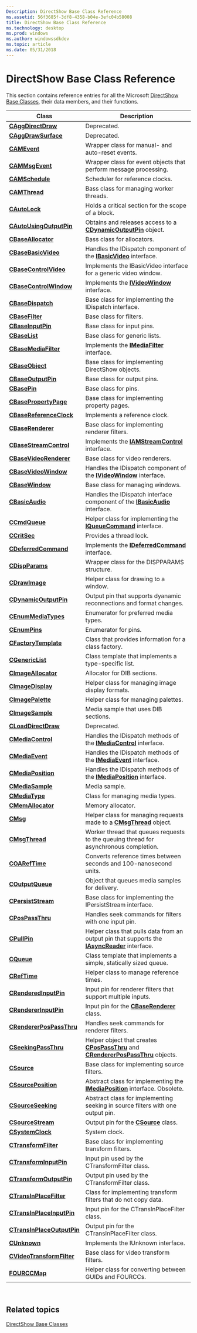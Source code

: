 ```yaml
---
Description: DirectShow Base Class Reference
ms.assetid: 56f3685f-3df8-4358-b04e-3efc04b58008
title: DirectShow Base Class Reference
ms.technology: desktop
ms.prod: windows
ms.author: windowssdkdev
ms.topic: article
ms.date: 05/31/2018
---
```


# DirectShow Base Class Reference

This section contains reference entries for all the Microsoft [DirectShow Base Classes](directshow-base-classes.md), their data members, and their functions.



| Class                                                                  | Description                                                                                                                       |
|------------------------------------------------------------------------|-----------------------------------------------------------------------------------------------------------------------------------|
| [**CAggDirectDraw**](caggdirectdraw.md)                               | Deprecated.                                                                                                                       |
| [**CAggDrawSurface**](caggdrawsurface.md)                             | Deprecated.                                                                                                                       |
| [**CAMEvent**](camevent.md)                                           | Wrapper class for manual- and auto-reset events.                                                                                  |
| [**CAMMsgEvent**](cammsgevent.md)                                     | Wrapper class for event objects that perform message processing.                                                                  |
| [**CAMSchedule**](camschedule.md)                                     | Scheduler for reference clocks.                                                                                                   |
| [**CAMThread**](camthread.md)                                         | Bass class for managing worker threads.                                                                                           |
| [**CAutoLock**](cautolock.md)                                         | Holds a critical section for the scope of a block.                                                                                |
| [**CAutoUsingOutputPin**](cautousingoutputpin-cautousingoutputpin.md) | Obtains and releases access to a [**CDynamicOutputPin**](cdynamicoutputpin.md) object.                                           |
| [**CBaseAllocator**](cbaseallocator.md)                               | Bass class for allocators.                                                                                                        |
| [**CBaseBasicVideo**](cbasebasicvideo.md)                             | Handles the IDispatch component of the [**IBasicVideo**](/windows/desktop/api/Control/nn-control-ibasicvideo) interface.                                              |
| [**CBaseControlVideo**](cbasecontrolvideo.md)                         | Implements the IBasicVideo interface for a generic video window.                                                                  |
| [**CBaseControlWindow**](cbasecontrolwindow.md)                       | Implements the [**IVideoWindow**](/windows/desktop/api/Control/nn-control-ivideowindow) interface.                                                                    |
| [**CBaseDispatch**](cbasedispatch.md)                                 | Base class for implementing the IDispatch interface.                                                                              |
| [**CBaseFilter**](cbasefilter.md)                                     | Base class for filters.                                                                                                           |
| [**CBaseInputPin**](cbaseinputpin.md)                                 | Base class for input pins.                                                                                                        |
| [**CBaseList**](cbaselist.md)                                         | Base class for generic lists.                                                                                                     |
| [**CBaseMediaFilter**](cbasemediafilter.md)                           | Implements the [**IMediaFilter**](/windows/desktop/api/Strmif/nn-strmif-imediafilter) interface.                                                                    |
| [**CBaseObject**](cbaseobject.md)                                     | Base class for implementing DirectShow objects.                                                                                   |
| [**CBaseOutputPin**](cbaseoutputpin.md)                               | Base class for output pins.                                                                                                       |
| [**CBasePin**](cbasepin.md)                                           | Base class for pins.                                                                                                              |
| [**CBasePropertyPage**](cbasepropertypage.md)                         | Base class for implementing property pages.                                                                                       |
| [**CBaseReferenceClock**](cbasereferenceclock.md)                     | Implements a reference clock.                                                                                                     |
| [**CBaseRenderer**](cbaserenderer.md)                                 | Base class for implementing renderer filters.                                                                                     |
| [**CBaseStreamControl**](cbasestreamcontrol.md)                       | Implements the [**IAMStreamControl**](/windows/desktop/api/Strmif/nn-strmif-iamstreamcontrol) interface.                                                            |
| [**CBaseVideoRenderer**](cbasevideorenderer.md)                       | Base class for video renderers.                                                                                                   |
| [**CBaseVideoWindow**](cbasevideowindow.md)                           | Handles the IDispatch component of the [**IVideoWindow**](/windows/desktop/api/Control/nn-control-ivideowindow) interface.                                            |
| [**CBaseWindow**](cbasewindow.md)                                     | Base class for managing windows.                                                                                                  |
| [**CBasicAudio**](cbasicaudio.md)                                     | Handles the IDispatch interface component of the [**IBasicAudio**](/windows/desktop/api/Control/nn-control-ibasicaudio) interface.                                    |
| [**CCmdQueue**](ccmdqueue.md)                                         | Helper class for implementing the [**IQueueCommand**](/windows/desktop/api/Control/nn-control-iqueuecommand) interface.                                               |
| [**CCritSec**](ccritsec.md)                                           | Provides a thread lock.                                                                                                           |
| [**CDeferredCommand**](cdeferredcommand.md)                           | Implements the [**IDeferredCommand**](/windows/desktop/api/Control/nn-control-ideferredcommand) interface.                                                            |
| [**CDispParams**](cdispparams.md)                                     | Wrapper class for the DISPPARAMS structure.                                                                                       |
| [**CDrawImage**](cdrawimage.md)                                       | Helper class for drawing to a window.                                                                                             |
| [**CDynamicOutputPin**](cdynamicoutputpin.md)                         | Output pin that supports dyanamic reconnections and format changes.                                                               |
| [**CEnumMediaTypes**](cenummediatypes.md)                             | Enumerator for preferred media types.                                                                                             |
| [**CEnumPins**](cenumpins.md)                                         | Enumerator for pins.                                                                                                              |
| [**CFactoryTemplate**](cfactorytemplate.md)                           | Class that provides information for a class factory.                                                                              |
| [**CGenericList**](cgenericlist.md)                                   | Class template that implements a type-specific list.                                                                              |
| [**CImageAllocator**](cimageallocator.md)                             | Allocator for DIB sections.                                                                                                       |
| [**CImageDisplay**](cimagedisplay.md)                                 | Helper class for managing image display formats.                                                                                  |
| [**CImagePalette**](cimagepalette.md)                                 | Helper class for managing palettes.                                                                                               |
| [**CImageSample**](cimagesample.md)                                   | Media sample that uses DIB sections.                                                                                              |
| [**CLoadDirectDraw**](cloaddirectdraw.md)                             | Deprecated.                                                                                                                       |
| [**CMediaControl**](cmediacontrol.md)                                 | Handles the IDispatch methods of the [**IMediaControl**](/windows/desktop/api/Control/nn-control-imediacontrol) interface.                                            |
| [**CMediaEvent**](cmediaevent.md)                                     | Handles the IDispatch methods of the [**IMediaEvent**](/windows/desktop/api/Control/nn-control-imediaevent) interface.                                                |
| [**CMediaPosition**](cmediaposition.md)                               | Handles the IDispatch methods of the [**IMediaPosition**](/windows/desktop/api/Control/nn-control-imediaposition) interface.                                          |
| [**CMediaSample**](cmediasample.md)                                   | Media sample.                                                                                                                     |
| [**CMediaType**](cmediatype.md)                                       | Class for managing media types.                                                                                                   |
| [**CMemAllocator**](cmemallocator.md)                                 | Memory allocator.                                                                                                                 |
| [**CMsg**](cmsg.md)                                                   | Helper class for managing requests made to a [**CMsgThread**](cmsgthread.md) object.                                             |
| [**CMsgThread**](cmsgthread.md)                                       | Worker thread that queues requests to the queuing thread for asynchronous completion.                                             |
| [**COARefTime**](coareftime.md)                                       | Converts reference times between seconds and 100-nanosecond units.                                                                |
| [**COutputQueue**](coutputqueue.md)                                   | Object that queues media samples for delivery.                                                                                    |
| [**CPersistStream**](cpersiststream.md)                               | Base class for implementing the IPersistStream interface.                                                                         |
| [**CPosPassThru**](cpospassthru.md)                                   | Handles seek commands for filters with one input pin.                                                                             |
| [**CPullPin**](cpullpin.md)                                           | Helper class that pulls data from an output pin that supports the [**IAsyncReader**](/windows/desktop/api/Strmif/nn-strmif-iasyncreader) interface.                 |
| [**CQueue**](cqueue.md)                                               | Class template that implements a simple, statically sized queue.                                                                  |
| [**CRefTime**](creftime.md)                                           | Helper class to manage reference times.                                                                                           |
| [**CRenderedInputPin**](crenderedinputpin.md)                         | Input pin for renderer filters that support multiple inputs.                                                                      |
| [**CRendererInputPin**](crendererinputpin.md)                         | Input pin for the [**CBaseRenderer**](cbaserenderer.md) class.                                                                   |
| [**CRendererPosPassThru**](crendererpospassthru.md)                   | Handles seek commands for renderer filters.                                                                                       |
| [**CSeekingPassThru**](cseekingpassthru.md)                           | Helper object that creates [**CPosPassThru**](cpospassthru.md) and [**CRendererPosPassThru**](crendererpospassthru.md) objects. |
| [**CSource**](csource.md)                                             | Base class for implementing source filters.                                                                                       |
| [**CSourcePosition**](csourceposition.md)                             | Abstract class for implementing the [**IMediaPosition**](/windows/desktop/api/Control/nn-control-imediaposition) interface. Obsolete.                                 |
| [**CSourceSeeking**](csourceseeking.md)                               | Abstract class for implementing seeking in source filters with one output pin.                                                    |
| [**CSourceStream**](csourcestream.md)                                 | Output pin for the [**CSource**](csource.md) class.                                                                              |
| [**CSystemClock**](csystemclock.md)                                   | System clock.                                                                                                                     |
| [**CTransformFilter**](ctransformfilter.md)                           | Base class for implementing transform filters.                                                                                    |
| [**CTransformInputPin**](ctransforminputpin.md)                       | Input pin used by the CTransformFilter class.                                                                                     |
| [**CTransformOutputPin**](ctransformoutputpin.md)                     | Output pin used by the CTransformFilter class.                                                                                    |
| [**CTransInPlaceFilter**](ctransinplacefilter.md)                     | Class for implementing transform filters that do not copy data.                                                                   |
| [**CTransInPlaceInputPin**](ctransinplaceinputpin.md)                 | Input pin for the CTransInPlaceFilter class.                                                                                      |
| [**CTransInPlaceOutputPin**](ctransinplaceoutputpin.md)               | Output pin for the CTransInPlaceFilter class.                                                                                     |
| [**CUnknown**](cunknown.md)                                           | Implements the IUnknown interface.                                                                                                |
| [**CVideoTransformFilter**](cvideotransformfilter.md)                 | Base class for video transform filters.                                                                                           |
| [**FOURCCMap**](fourccmap.md)                                         | Helper class for converting between GUIDs and FOURCCs.                                                                            |



 

## Related topics

<dl> <dt>

[DirectShow Base Classes](directshow-base-classes.md)
</dt> </dl>

 

 



